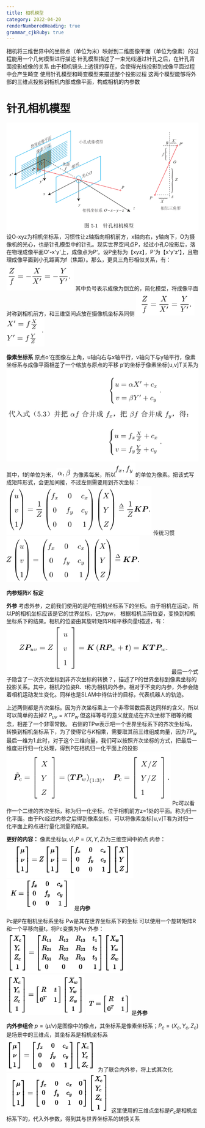 ```yaml
---
title: 相机模型
category: 2022-04-20
renderNumberedHeading: true
grammar_cjkRuby: true
---
```


相机将三维世界中的坐标点（单位为米）映射到二维图像平面（单位为像素）的过程能用一个几何模型进行描述
针孔模型描述了一束光线通过针孔之后，在针孔背面投影成像的关系
由于相机镜头上透镜的存在，会使得光线投影到成像平面过程中会产生畸变
使用针孔模型和畸变模型来描述整个投影过程
这两个模型能够将外部的三维点投影到相机内部成像平面，构成相机的内参数

# 针孔相机模型
![enter description here](./images/1650442822624.png)
设O-xyz为相机坐标系，习惯性让z轴指向相机前方，x轴向右，y轴向下，O为摄像机的光心，也是针孔模型中的针孔。现实世界空间点P，经过小孔O投影后，落在物理成像平面O'-x'y'上，成像点为P‘。设P坐标为【xyz】，P'为【x'y'z'】，且物理成像平面到小孔距离为f（焦距）。那么，更具三角形相似关系，有：
![enter description here](./images/1650443161917.png)
其中负号表示成像为倒立的，简化模型，将成像平面对称到相机前方，和三维空间点放在摄像机坐标系同侧
![enter description here](./images/1650443239100.png)
![enter description here](./images/1650443423449.png)

**像素坐标系**
原点o'在图像左上角，u轴向右与x轴平行，v轴向下与y轴平行，像素坐标系与成像平面相差了一个缩放与原点的平移
p’的坐标于像素坐标[u,v]T关系为
![enter description here](./images/1650443897736.png)
其中，f的单位为米，![enter description here](./images/1650443917688.png)为像素每米，所以![enter description here](./images/1650443944554.png)的单位为像素。把该式写成矩阵形式，会更加间接，不过左侧需要用到齐次坐标：
![enter description here](./images/1650443992584.png)
传统习惯
![enter description here](./images/1650444067101.png)

**内参矩阵**$K$
**标定**


**外参**
考虑外参，之前我们使用的是$P$在相机坐标系下的坐标。由于相机在运动，所以P的相机坐标应该是它的世界坐标，记为pw，
根据相机当前位姿，变换到相机坐标系下的结果。相机的位姿由其旋转矩阵R和平移向量t描述，有：
![enter description here](./images/1650455287495.png)
最后一个式子隐含了一次齐次坐标到非齐次坐标的转换？，描述了P的世界坐标到像素坐标的投影关系。其中，相机的位姿R、t称为相机的外参。相对于不变的内参，外参会随着相机运动发生变化。同样也是SLAM中待估计的目标，代表机器人的轨迹。

上述两侧都是齐次坐标。因为齐次坐标乘上一个非零常数后表达同样的含义，所以可以简单的去掉Z
$P_{uv}=KTP_w$
但这样等号的意义就变成在齐次坐标下相等的概念，相差了一个非零常数。
右侧的TPw表示吧一个世界坐标系下的齐次坐标吗，转换到相机坐标系下，为了使得它与$K$相乘，需要取其前三维组成向量，因为$TP_w$最后一维为1.此时，对于这个三维向量，我们可以按照齐次坐标的方式，把最后一维度进行归一化处理，得到P在相机归一化平面上的投影
![enter description here](./images/1650457028199.png)
Pc可以看作一个二维的齐次坐标，称为归一化坐标，位于相机前方z=1处的平面。称为归一化平面。由于Pc经过内参之后得到像素坐标，可以将像素坐标[u,v]T看为对归一化平面上的点进行量化测量的结果。


**更好的内容：**
像素坐标$(\mu,ν)$,$P=(X,Y,Z)$为三维空间中的点
内参：
![enter description here](./images/1650457311793.png)
![enter description here](./images/1650457330877.png)是**内参**


Pc是P在相机坐标系坐标
Pw是其在世界坐标系下的坐标
可以使用一个旋转矩阵R和一个平移向量t，将Pc变换为Pw
外参：
![enter description here](./images/1650457363142.png)
![enter description here](./images/1650457371327.png)
![enter description here](./images/1650457382942.png)是**外参**

**内外参组合**
$p=(\mu/v)$是图像中的像点，其坐标系是像素坐标系；$P_c=(X_c,Y_c,Z_c)$是场景中的三维点，其坐标系是相机坐标系
![enter description here](./images/1650459338689.png)
为了联合内外参，将上式其次化
![enter description here](./images/1650459363477.png)
这里使用的三维点坐标是$P_c$是相机坐标系下的，代入外参数，得到其与世界坐标系的转换关系